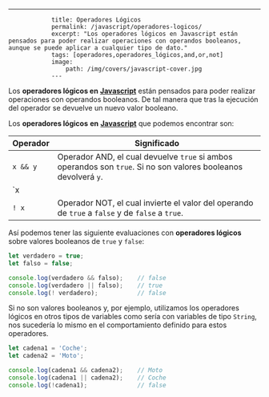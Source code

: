 ---
				title: Operadores Lógicos
				permalink: /javascript/operadores-logicos/
				excerpt: "Los operadores lógicos en Javascript están pensados para poder realizar operaciones con operandos booleanos, aunque se puede aplicar a cualquier tipo de dato."
				tags: [operadores,operadores_lógicos,and,or,not]
				image:
  					path: /img/covers/javascript-cover.jpg
				---
			
Los **operadores lógicos en** [**Javascript**](https://www.manualweb.net/javascript/) están pensados para poder realizar operaciones con operandos booleanos. De tal manera que tras la ejecución del operador se devuelve un nuevo valor booleano.


Los **operadores lógicos** **en** [**Javascript**](https://www.manualweb.net/javascript/) que podemos encontrar son:


| Operador | Significado                                                                                                            |
| -------- | ---------------------------------------------------------------------------------------------------------------------- |
| `x && y` | Operador AND, el cual devuelve `true` si ambos operandos son `true`. Si no son valores booleanos devolverá `y`.        |
| `x || y` | Operador OR, el cual devuelve `true` si alguno de los operandos son `true`. Si no son valores booleanos devolverá `x`. |
| `! x`    | Operador NOT, el cual invierte el valor del operando de `true` a `false` y de `false` a `true`.                        |


Así podemos tener las siguiente evaluaciones con **operadores lógicos** sobre valores booleanos de `true` y `false`:


```javascript
let verdadero = true;
let falso = false;

console.log(verdadero && falso);    // false
console.log(verdadero || falso);    // true
console.log(! verdadero);           // false
```


Si no son valores booleanos y, por ejemplo, utilizamos los operadores lógicos en otros tipos de variables como sería con variables de tipo `String`, nos sucedería lo mismo en el comportamiento definido para estos operadores.


```javascript
let cadena1 = 'Coche';
let cadena2 = 'Moto';

console.log(cadena1 && cadena2);    // Moto
console.log(cadena1 || cadena2);    // Coche
console.log(!cadena1);              // false
```

